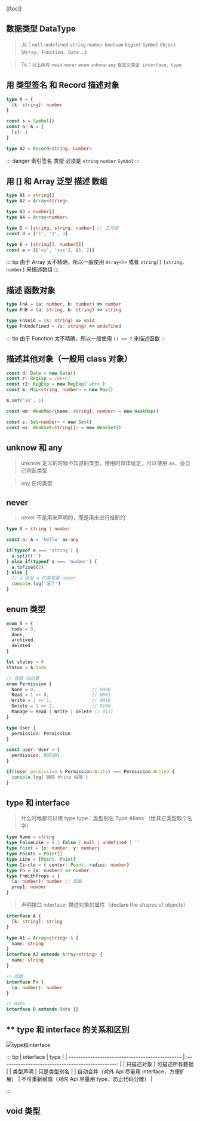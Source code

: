 [[toc]]

## 数据类型 DataType

> Js：`null` `undefined` `string` `number` `boolean` `bigint` `Symbol` `Object` (`Array`、`Function`、`Date` ...)

> Ts：`以上所有` `void` `never` `enum` `unknow` `any` `自定义类型 interface、type` 

## 用 类型签名 和 Record 描述对象

```ts
type A = {
  [k: string]: number
}

const s = Symbol()
const a: A = {
  [s]: 1
}

type A2 = Record<string, number>
```

::: danger
索引签名 类型 必须是 `string` `number` `Symbol`
:::

## 用 [] 和 Array 泛型 描述 数组

```ts
type A1 = string[]
type A2 = Array<string>

type A3 = number[]
type A4 = Array<number>

type D = [string, string, number] // 三元组
const d = ['1', '2', 3]

type E = [string[], number[]]
const e = [['xx', 'xxx'], [1, 2]]
```

::: tip
由于 Array 太不精确，所以一般使用 `Array<?>` 或者 `string[]` `[string, number]` 来描述数组
:::

## 描述 函数对象

```ts
type FnA = (a: number, b: number) => number
type FnB = (a: string, b: string) => string

type FnVoid = (s: string) => void
type FnUndefined = (s: string) => undefined
```

::: tip
由于 Function 太不精确，所以一般使用 `() => ?` 来描述函数
:::

## 描述其他对象（一般用 class 对象）

```ts
const d: Date = new Date()
const r: RegExp = /ab+c/
const r2: RegExp = new RegExp('ab+c')
const m: Map<string, number> = new Map()

m.set('xx', 1)

const wm: WeakMap<{name: string}, number> = new WeakMap()

const s: Set<number> = new Set()
const ws: WeakSet<string[]> = new WeakSet()
```

## unknow 和 any

> unknow 定义的时候不知道的类型，使用时具体给定，可以使用 as，会自己判断类型

> any 任何类型

## never

> never 不是用来声明的，而是用来进行推断的

```ts
type A = string | number

const a: A = 'hello' as any

if(typeof a === 'string') {
  a.split('')
} else if(typeof a === 'number') {
  a.toFixed(2)
} else {
  // a 此处 a 的类型是 never
  console.log('没了')
}
```

## enum 类型

```ts
enum A = {
  todo = 0,
  done,
  archived,
  deleted
}

let status = 0
status = A.todo
```

```ts
// 权限 位运算
enum Permission {
  None = 0,                     // 0000
  Read = 1 << 0,                // 0001
  Write = 1 << 1,               // 0010
  Delete = 1 << 2,              // 0100
  Manage = Read | Write | Delete // 0111
}

type User {
  permission: Permission
}

const user: User = {
  permission: 0b0101
}

if((user.permission & Permission.Write) === Permission.Write) {
  console.log('拥有 Write 权限')
}
```

## type 和 interface

> 什么时候都可以用 type
> type：类型别名 Type Aliaes （给其它类型取个名字）

```ts
type Name = string
type FalseLike = 0 | false | null | undefined | ''
type Point = {x: number; y: number}
type Points = Point[]
type Line = [Point, Point]
type Circle = { center: Point, radius: number}
type Fn = (a: number) => number
type FnWithProps = {
  (a: number): number // 函数
  prop1: number
}
```

> 声明接口
> interface: 描述对象的属性（declare the shapes of  objects）

```ts
interface A {
  [k: string]: string
}

type A1 = Array<string> & {
  name: string
}
interface A2 extends Array<string> {
  name: string
}

// 函数
interface Fn {
  (a: number): number
}

// Date
interface D extends Date {}
```

## ** type 和 interface 的关系和区别

![type和interface](/type和interface.png)


::: tip
| interface                                       |                        type                        |
| ----------------------------------------------- | :------------------------------------------------: |
| 只描述对象                                      |                   可描述所有数据                   |
| 类型声明                                        |                    只是类型别名                    |
| 自动合并（对外 Api 尽量用 interface，方便扩展） | 不可重新赋值（对内 Api 尽量用 type，防止代码分散） |

:::

## void 类型